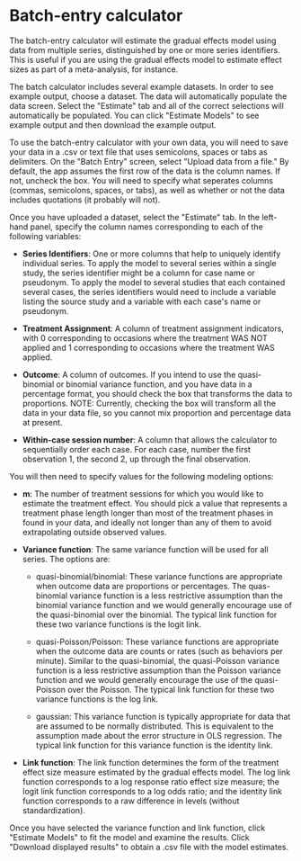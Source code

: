 # Batch-entry calculator

The batch-entry calculator will estimate the gradual effects model using data 
from multiple series, distinguished by one or more series identifiers. This is 
useful if you are using the gradual effects model to estimate effect sizes as 
part of a meta-analysis, for instance. 

The batch calculator includes several example datasets. In order to see example 
output, choose a dataset. The data will automatically populate the data screen. 
Select the "Estimate" tab and all of the correct selections will automatically 
be populated. You can click "Estimate Models" to see example output and then 
download the example output.

To use the batch-entry calculator with your own data, you will need to save your data in a .csv
or text file that uses semicolons, spaces or tabs as delimiters. On the "Batch Entry" screen, 
select "Upload data from a file." By default, the app assumes the first row of the data is the column names. If not, uncheck the box. You will need to specify what seperates columns (commas, semicolons, spaces, or tabs), as well as whether or not the data includes quotations (it probably will not).

Once you have uploaded a dataset, select the "Estimate" tab. In the left-hand panel, 
specify the column names corresponding to each of the following variables:

- __Series Identifiers__: One or more columns that help to uniquely identify individual
  series. To apply the model to several series within a single study, the series identifier might be
  a column for case name or pseudonym. To apply the model to several studies that each contained 
  several cases, the series identifiers would need to include a variable listing the source study 
  and a variable with each case's name or pseudonym.

- __Treatment Assignment__: A column of treatment assignment indicators, with 0 
  corresponding to occasions where the treatment WAS NOT applied and 1 
  corresponding to occasions where the treatment WAS applied.
  
- __Outcome__: A column of outcomes. If you intend to use the quasi-binomial or 
  binomial variance function, and you have data in a percentage format, you 
  should check the box that transforms the data to proportions. NOTE: Currently, 
  checking the box will transform all the data in your data file, so you cannot mix
  proportion and percentage data at present.
  
- __Within-case session number__: A column that allows the calculator
  to sequentially order each case. For each case, number the first observation 1,
  the second 2, up through the final observation.
  
You will then need to specify values for the following modeling options: 

- __m__: The number of treatment sessions for which you would like to estimate the
  treatment effect. You should pick a value that represents a treatment
  phase length longer than most of the treatment phases in found in your data,
  and ideally not longer than any of them to avoid extrapolating outside observed
  values. 

- __Variance function__: The same variance function will be used for all series. The options are:

    - quasi-binomial/binomial: These variance functions are appropriate 
      when outcome data are proportions or percentages. The quas-binomial 
      variance function is a less restrictive assumption than the binomial variance 
      function and we would generally encourage use of the quasi-binomial over the 
      binomial. The typical link function for these two variance functions is the 
      logit link.
    
    - quasi-Poisson/Poisson: These variance functions are appropriate when
      the outcome data are counts or rates (such as behaviors per minute).
      Similar to the quasi-binomial, the quasi-Poisson variance function is a less
      restrictive assumption than the Poisson variance function and we would
      generally encourage the use of the quasi-Poisson over the Poisson. The typical
      link function for these two variance functions is the log link.
      
    - gaussian: This variance function is typically appropriate for data that are
      assumed to be normally distributed. This is equivalent to the assumption
      made about the error structure in OLS regression. The typical link function
      for this variance function is the identity link.


- __Link function__: The link function determines the form of the treatment effect size measure 
estimated by the gradual effects model. The log link function corresponds to a log response ratio
effect size measure; the logit link function corresponds to a log odds ratio; and the identity link 
function corresponds to a raw difference in levels (without standardization). 

Once you have selected the variance function and link function, click "Estimate Models" 
to fit the model and examine the results. Click "Download displayed results" to obtain a 
.csv file with the model estimates.
